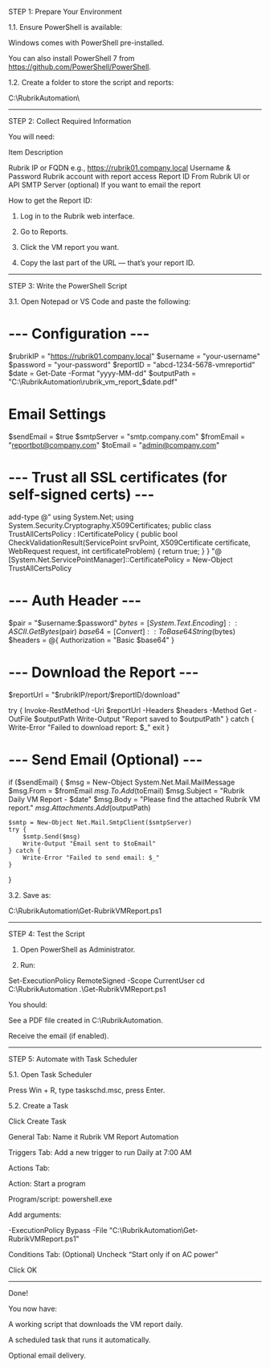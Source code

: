 STEP 1: Prepare Your Environment

1.1. Ensure PowerShell is available:

Windows comes with PowerShell pre-installed.

You can also install PowerShell 7 from https://github.com/PowerShell/PowerShell.


1.2. Create a folder to store the script and reports:

C:\RubrikAutomation\


---

STEP 2: Collect Required Information

You will need:

Item	Description

Rubrik IP or FQDN	e.g., https://rubrik01.company.local
Username & Password	Rubrik account with report access
Report ID	From Rubrik UI or API
SMTP Server (optional)	If you want to email the report


How to get the Report ID:

1. Log in to the Rubrik web interface.


2. Go to Reports.


3. Click the VM report you want.


4. Copy the last part of the URL — that’s your report ID.




---

STEP 3: Write the PowerShell Script

3.1. Open Notepad or VS Code and paste the following:

# --- Configuration ---
$rubrikIP = "https://rubrik01.company.local"
$username = "your-username"
$password = "your-password"
$reportID = "abcd-1234-5678-vmreportid"
$date = Get-Date -Format "yyyy-MM-dd"
$outputPath = "C:\RubrikAutomation\rubrik_vm_report_$date.pdf"

# Email Settings
$sendEmail = $true
$smtpServer = "smtp.company.com"
$fromEmail = "reportbot@company.com"
$toEmail = "admin@company.com"

# --- Trust all SSL certificates (for self-signed certs) ---
add-type @"
using System.Net;
using System.Security.Cryptography.X509Certificates;
public class TrustAllCertsPolicy : ICertificatePolicy {
    public bool CheckValidationResult(ServicePoint srvPoint, X509Certificate certificate, WebRequest request, int certificateProblem) {
        return true;
    }
}
"@
[System.Net.ServicePointManager]::CertificatePolicy = New-Object TrustAllCertsPolicy

# --- Auth Header ---
$pair = "$username:$password"
$bytes = [System.Text.Encoding]::ASCII.GetBytes($pair)
$base64 = [Convert]::ToBase64String($bytes)
$headers = @{
    Authorization = "Basic $base64"
}

# --- Download the Report ---
$reportUrl = "$rubrikIP/report/$reportID/download"

try {
    Invoke-RestMethod -Uri $reportUrl -Headers $headers -Method Get -OutFile $outputPath
    Write-Output "Report saved to $outputPath"
} catch {
    Write-Error "Failed to download report: $_"
    exit
}

# --- Send Email (Optional) ---
if ($sendEmail) {
    $msg = New-Object System.Net.Mail.MailMessage
    $msg.From = $fromEmail
    $msg.To.Add($toEmail)
    $msg.Subject = "Rubrik Daily VM Report - $date"
    $msg.Body = "Please find the attached Rubrik VM report."
    $msg.Attachments.Add($outputPath)

    $smtp = New-Object Net.Mail.SmtpClient($smtpServer)
    try {
        $smtp.Send($msg)
        Write-Output "Email sent to $toEmail"
    } catch {
        Write-Error "Failed to send email: $_"
    }
}

3.2. Save as:

C:\RubrikAutomation\Get-RubrikVMReport.ps1


---

STEP 4: Test the Script

1. Open PowerShell as Administrator.


2. Run:



Set-ExecutionPolicy RemoteSigned -Scope CurrentUser
cd C:\RubrikAutomation
.\Get-RubrikVMReport.ps1

You should:

See a PDF file created in C:\RubrikAutomation\.

Receive the email (if enabled).



---

STEP 5: Automate with Task Scheduler

5.1. Open Task Scheduler

Press Win + R, type taskschd.msc, press Enter.


5.2. Create a Task

Click Create Task

General Tab: Name it Rubrik VM Report Automation

Triggers Tab: Add a new trigger to run Daily at 7:00 AM

Actions Tab:

Action: Start a program

Program/script: powershell.exe

Add arguments:

-ExecutionPolicy Bypass -File "C:\RubrikAutomation\Get-RubrikVMReport.ps1"


Conditions Tab: (Optional) Uncheck “Start only if on AC power”

Click OK



---

Done!

You now have:

A working script that downloads the VM report daily.

A scheduled task that runs it automatically.

Optional email delivery.

